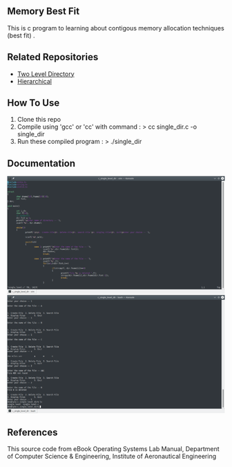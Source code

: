Memory Best Fit
-----------------------

This is c program to learning about contigous memory allocation techniques (best fit) .


## Related Repositories
* [Two Level Directory](https://github.com/ibnuhalimm/c-two-level-dir "Two Level Directory")
* [Hierarchical](https://github.com/ibnuhalimm/c-hierarchical-dir "Hierarchical Directory")


## How To Use
1. Clone this repo
2. Compile using 'gcc' or 'cc' with command : > cc single_dir.c -o single_dir
3. Run these compiled program : > ./single_dir

## Documentation
![alt text](https://github.com/ibnuhalimm/c-single-level-dir/blob/master/docs/img_001.png?raw=true "Source Code")
![alt text](https://github.com/ibnuhalimm/c-single-level-dir/blob/master/docs/img_002.png?raw=true "Running Programs")


## References
This source code from eBook Operating Systems Lab Manual, Department of Computer Science & Engineering, Institute of Aeronautical Engineering
